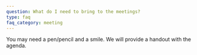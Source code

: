 ```yaml
---
question: What do I need to bring to the meetings?
type: faq
faq_category: meeting
---
```

You may need a pen/pencil and a smile. We will provide a handout with the agenda.